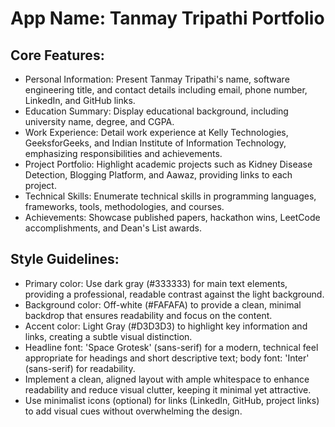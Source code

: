# **App Name**: Tanmay Tripathi Portfolio

## Core Features:

- Personal Information: Present Tanmay Tripathi's name, software engineering title, and contact details including email, phone number, LinkedIn, and GitHub links.
- Education Summary: Display educational background, including university name, degree, and CGPA.
- Work Experience: Detail work experience at Kelly Technologies, GeeksforGeeks, and Indian Institute of Information Technology, emphasizing responsibilities and achievements.
- Project Portfolio: Highlight academic projects such as Kidney Disease Detection, Blogging Platform, and Aawaz, providing links to each project.
- Technical Skills: Enumerate technical skills in programming languages, frameworks, tools, methodologies, and courses.
- Achievements: Showcase published papers, hackathon wins, LeetCode accomplishments, and Dean's List awards.

## Style Guidelines:

- Primary color: Use dark gray (#333333) for main text elements, providing a professional, readable contrast against the light background.
- Background color: Off-white (#FAFAFA) to provide a clean, minimal backdrop that ensures readability and focus on the content.
- Accent color: Light Gray (#D3D3D3) to highlight key information and links, creating a subtle visual distinction.
- Headline font: 'Space Grotesk' (sans-serif) for a modern, technical feel appropriate for headings and short descriptive text; body font: 'Inter' (sans-serif) for readability.
- Implement a clean, aligned layout with ample whitespace to enhance readability and reduce visual clutter, keeping it minimal yet attractive.
- Use minimalist icons (optional) for links (LinkedIn, GitHub, project links) to add visual cues without overwhelming the design.
